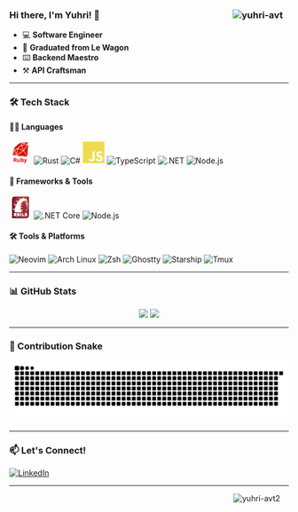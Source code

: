 ### Hi there, I'm Yuhri! 👋 <img align="right" alt="yuhri-avt" width="20%" src="https://cdn.discordapp.com/attachments/244891533386579969/887345453237149716/4hsh.gif">

- 💻 **Software Engineer**
- 🚐 **Graduated from Le Wagon**
- ⌨️ **Backend Maestro**
- ⚒️ **API Craftsman**

---

### 🛠️ Tech Stack

#### 🧑‍💻 Languages
<p align="left">
  <img src="https://raw.githubusercontent.com/devicons/devicon/master/icons/ruby/ruby-plain-wordmark.svg" alt="Ruby" width="40" height="40" />
  <img src="https://cdn.jsdelivr.net/gh/devicons/devicon@latest/icons/rust/rust-original.svg" alt="Rust" width="40" height="40" />
  <img src="https://cdn.jsdelivr.net/gh/devicons/devicon@latest/icons/csharp/csharp-original.svg" alt="C#" width="40" height="40" />
  <img src="https://raw.githubusercontent.com/devicons/devicon/master/icons/javascript/javascript-plain.svg" alt="JavaScript" width="40" height="40" />
  <img src="https://cdn.jsdelivr.net/gh/devicons/devicon@latest/icons/typescript/typescript-original.svg" alt="TypeScript" width="40" height="40" />
  <img src="https://cdn.jsdelivr.net/gh/devicons/devicon@latest/icons/dot-net/dot-net-original-wordmark.svg" alt=".NET" width="40" height="40" />
  <img src="https://cdn.jsdelivr.net/gh/devicons/devicon@latest/icons/nodejs/nodejs-original-wordmark.svg" alt="Node.js" width="40" height="40" />
</p>

#### 🚀 Frameworks & Tools
<p align="left">
  <img src="https://raw.githubusercontent.com/devicons/devicon/master/icons/rails/rails-original-wordmark.svg" alt="Rails" width="40" height="40" />
  <img src="https://cdn.jsdelivr.net/gh/devicons/devicon@latest/icons/dotnetcore/dotnetcore-original.svg" alt=".NET Core" width="40" height="40" />
  <img src="https://cdn.jsdelivr.net/gh/devicons/devicon@latest/icons/nodejs/nodejs-original-wordmark.svg" alt="Node.js" width="40" height="40" />
</p>

#### 🛠️ Tools & Platforms
<p align="left">
  <img src="https://img.shields.io/badge/Neovim-%2357A143.svg?style=for-the-badge&logo=neovim&logoColor=white" alt="Neovim" />
  <img src="https://img.shields.io/badge/Arch_Linux-1793D1?style=for-the-badge&logo=arch-linux&logoColor=white" alt="Arch Linux" />
  <img src="https://img.shields.io/badge/Zsh-1B2C34?style=for-the-badge&logo=gnu-bash&logoColor=white" alt="Zsh" />
  <img src="https://img.shields.io/badge/Ghostty-000000?style=for-the-badge&logo=ghost&logoColor=white" alt="Ghostty" />
  <img src="https://img.shields.io/badge/Starship-DD0B78?style=for-the-badge&logo=starship&logoColor=white" alt="Starship" />
  <img src="https://img.shields.io/badge/Tmux-1BB91F?style=for-the-badge&logo=tmux&logoColor=white" alt="Tmux" />
</p>

---

### 📊 GitHub Stats

<p align="center">
  <img height="160em" src="https://github-readme-stats.vercel.app/api?username=Yuhribrp&show_icons=true&theme=material-palenight&include_all_commits=true&count_private=true" />
  <img height="160em" src="https://github-readme-stats.vercel.app/api/top-langs/?username=Yuhribrp&layout=compact&langs_count=7&theme=material-palenight" />
</p>

---

### 🐍 Contribution Snake

![Snake animation](https://github.com/Yuhribrp/Yuhribrp/blob/output/github-contribution-grid-snake.svg)

---

### 📫 Let's Connect!

<p align="left">
  <a href="https://www.linkedin.com/in/yuhri-benaion-851bb9216/" target="_blank">
    <img src="https://img.shields.io/badge/-LinkedIn-%230077B5?style=for-the-badge&logo=linkedin&logoColor=white" alt="LinkedIn" />
  </a>
</p>

---

<img align="right" alt="yuhri-avt2" height="100" width="100" src="https://cdn.discordapp.com/attachments/244891533386579969/887345771219914792/Xqg8.gif">
